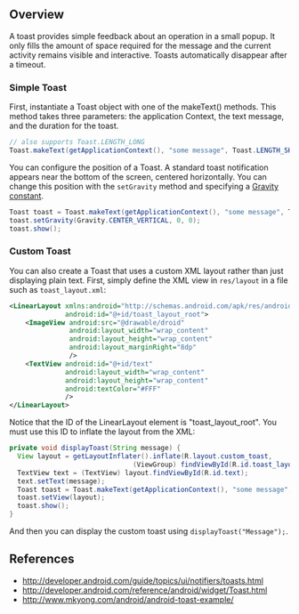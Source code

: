 ## Overview

A toast provides simple feedback about an operation in a small popup. It only fills the amount of space required for the message and the current activity remains visible and interactive. Toasts automatically disappear after a timeout.

### Simple Toast

First, instantiate a Toast object with one of the makeText() methods. This method takes three parameters: the application Context, the text message, and the duration for the toast. 

```java
// also supports Toast.LENGTH_LONG
Toast.makeText(getApplicationContext(), "some message", Toast.LENGTH_SHORT).show();
```

You can configure the position of a Toast. A standard toast notification appears near the bottom of the screen, centered horizontally. You can change this position with the `setGravity` method and specifying a [Gravity constant](http://developer.android.com/reference/android/view/Gravity.html).

```java
Toast toast = Toast.makeText(getApplicationContext(), "some message", Toast.LENGTH_SHORT);
toast.setGravity(Gravity.CENTER_VERTICAL, 0, 0);
toast.show();
```

### Custom Toast

You can also create a Toast that uses a custom XML layout rather than just displaying plain text. First, simply define the XML view in `res/layout` in a file such as `toast_layout.xml`:

```xml
<LinearLayout xmlns:android="http://schemas.android.com/apk/res/android"
              android:id="@+id/toast_layout_root">
    <ImageView android:src="@drawable/droid"
               android:layout_width="wrap_content"
               android:layout_height="wrap_content"
               android:layout_marginRight="8dp"
               />
    <TextView android:id="@+id/text"
              android:layout_width="wrap_content"
              android:layout_height="wrap_content"
              android:textColor="#FFF"
              />
</LinearLayout>
```

Notice that the ID of the LinearLayout element is "toast_layout_root". You must use this ID to inflate the layout from the XML:

```java
private void displayToast(String message) {
  View layout = getLayoutInflater().inflate(R.layout.custom_toast,
                               (ViewGroup) findViewById(R.id.toast_layout_root));
  TextView text = (TextView) layout.findViewById(R.id.text);
  text.setText(message);
  Toast toast = Toast.makeText(getApplicationContext(), "some message", Toast.LENGTH_SHORT);
  toast.setView(layout);
  toast.show();
}
```

And then you can display the custom toast using `displayToast("Message");`.

## References

 * <http://developer.android.com/guide/topics/ui/notifiers/toasts.html>
 * <http://developer.android.com/reference/android/widget/Toast.html>
 * <http://www.mkyong.com/android/android-toast-example/>